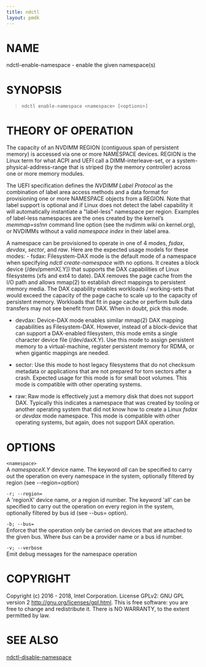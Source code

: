 ```yaml
---
title: ndctl
layout: pmdk
---
```


NAME
====

ndctl-enable-namespace - enable the given namespace(s)

SYNOPSIS
========

>     ndctl enable-namespace <namespace> [<options>]

THEORY OF OPERATION
===================

The capacity of an NVDIMM REGION (contiguous span of persistent memory) is accessed via one or more NAMESPACE devices. REGION is the Linux term for what ACPI and UEFI call a DIMM-interleave-set, or a system-physical-address-range that is striped (by the memory controller) across one or more memory modules.

The UEFI specification defines the *NVDIMM Label Protocol* as the combination of label area access methods and a data format for provisioning one or more NAMESPACE objects from a REGION. Note that label support is optional and if Linux does not detect the label capability it will automatically instantiate a "label-less" namespace per region. Examples of label-less namespaces are the ones created by the kernel’s *memmap=ss!nn* command line option (see the nvdimm wiki on kernel.org), or NVDIMMs without a valid *namespace index* in their label area.

A namespace can be provisioned to operate in one of 4 modes, *fsdax*, *devdax*, *sector*, and *raw*. Here are the expected usage models for these modes: - fsdax: Filesystem-DAX mode is the default mode of a namespace when specifying *ndctl create-namespace* with no options. It creates a block device (/dev/pmemX\[.Y\]) that supports the DAX capabilities of Linux filesystems (xfs and ext4 to date). DAX removes the page cache from the I/O path and allows mmap(2) to establish direct mappings to persistent memory media. The DAX capability enables workloads / working-sets that would exceed the capacity of the page cache to scale up to the capacity of persistent memory. Workloads that fit in page cache or perform bulk data transfers may not see benefit from DAX. When in doubt, pick this mode.

-   devdax: Device-DAX mode enables similar mmap(2) DAX mapping capabilities as Filesystem-DAX. However, instead of a block-device that can support a DAX-enabled filesystem, this mode emits a single character device file (/dev/daxX.Y). Use this mode to assign persistent memory to a virtual-machine, register persistent memory for RDMA, or when gigantic mappings are needed.

-   sector: Use this mode to host legacy filesystems that do not checksum metadata or applications that are not prepared for torn sectors after a crash. Expected usage for this mode is for small boot volumes. This mode is compatible with other operating systems.

-   raw: Raw mode is effectively just a memory disk that does not support DAX. Typically this indicates a namespace that was created by tooling or another operating system that did not know how to create a Linux *fsdax* or *devdax* mode namespace. This mode is compatible with other operating systems, but again, does not support DAX operation.

OPTIONS
=======

`<namespace>`  
A *namespaceX.Y* device name. The keyword *all* can be specified to carry out the operation on every namespace in the system, optionally filtered by region (see --region=option)

`-r; --region=`  
    A 'regionX' device name, or a region id number. The keyword 'all' can
    be specified to carry out the operation on every region in the system,
    optionally filtered by bus id (see --bus= option).

`-b; --bus=`  
Enforce that the operation only be carried on devices that are attached to the given bus. Where *bus* can be a provider name or a bus id number.

`-v; --verbose`  
Emit debug messages for the namespace operation

COPYRIGHT
=========

Copyright (c) 2016 - 2018, Intel Corporation. License GPLv2: GNU GPL version 2 <http://gnu.org/licenses/gpl.html>. This is free software: you are free to change and redistribute it. There is NO WARRANTY, to the extent permitted by law.

SEE ALSO
========

[ndctl-disable-namespace](ndctl-disable-namespace.md)

